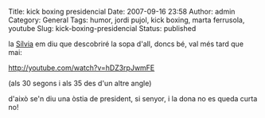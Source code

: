 Title: kick boxing presidencial
Date: 2007-09-16 23:58
Author: admin
Category: General
Tags: humor, jordi pujol, kick boxing, marta ferrusola, youtube
Slug: kick-boxing-presidencial
Status: published

la <a href="http://silvia.badall.net" target="_blank" rel="noopener">Sílvia</a> em diu que descobriré la sopa d'all, doncs bé, val més tard que mai:

<a href="http://youtube.com/watch?v=hDZ3rpJwmFE" target="_blank" rel="noopener">http://youtube.com/watch?v=hDZ3rpJwmFE</a>

(als 30 segons i als 35 des d'un altre angle)

d'això se'n diu una òstia de president, si senyor, i la dona no es queda curta no!
